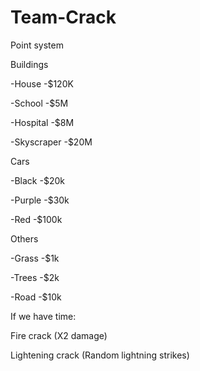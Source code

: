 # Team-Crack
Point system

Buildings

  -House -$120K

  -School -$5M

  -Hospital -$8M

  -Skyscraper -$20M

Cars

  -Black -$20k

  -Purple -$30k

  -Red -$100k

Others

  -Grass -$1k

  -Trees -$2k

  -Road -$10k

If we have time:

Fire crack (X2 damage)

Lightening crack (Random lightning strikes)
